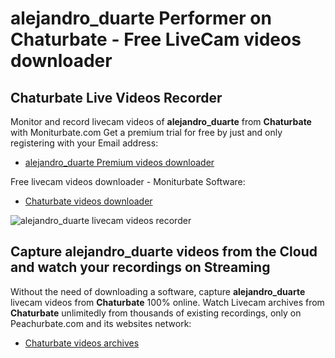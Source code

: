 # alejandro_duarte Performer on Chaturbate - Free LiveCam videos downloader

## Chaturbate Live Videos Recorder

Monitor and record livecam videos of **alejandro_duarte** from **Chaturbate** with Moniturbate.com
Get a premium trial for free by just and only registering with your Email address:
* [alejandro_duarte Premium videos downloader](https://moniturbate.com/request-demo-licence-key.html)

Free livecam videos downloader - Moniturbate Software:
* [Chaturbate videos downloader](https://moniturbate.com/moniturbate-download-software.html)

![alejandro_duarte livecam videos recorder](https://peachurnet.com/templates/moniturbate-software.png)


## Capture alejandro_duarte videos from the Cloud and watch your recordings on Streaming

Without the need of downloading a software, capture **alejandro_duarte** livecam videos from **Chaturbate** 100% online.
Watch Livecam archives from **Chaturbate** unlimitedly from thousands of existing recordings, only on Peachurbate.com and its websites network:
* [Chaturbate videos archives](https://peachurnet.com/)